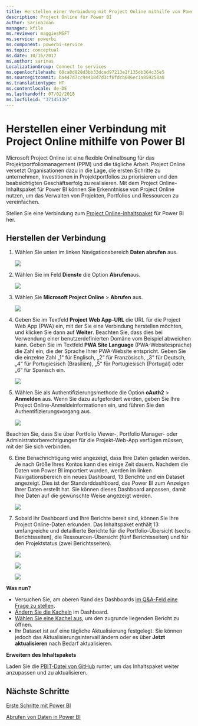 ```yaml
---
title: Herstellen einer Verbindung mit Project Online mithilfe von Power BI
description: Project Online für Power BI
author: SarinaJoan
manager: kfile
ms.reviewer: maggiesMSFT
ms.service: powerbi
ms.component: powerbi-service
ms.topic: conceptual
ms.date: 10/16/2017
ms.author: sarinas
LocalizationGroup: Connect to services
ms.openlocfilehash: 60ca8d828d3bb33dced97213e2f135db364c35e5
ms.sourcegitcommit: ba447d7cc94418d7d3cf6fdcb686ec1a859258a8
ms.translationtype: HT
ms.contentlocale: de-DE
ms.lasthandoff: 07/02/2018
ms.locfileid: "37145136"
---
```

# <a name="connect-to-project-online-with-power-bi"></a>Herstellen einer Verbindung mit Project Online mithilfe von Power BI
Microsoft Project Online ist eine flexible Onlinelösung für das Projektportfoliomanagement (PPM) und die tägliche Arbeit. Project Online versetzt Organisationen dazu in die Lage, die ersten Schritte zu unternehmen, Investitionen in Projektportfolios zu priorisieren und den beabsichtigten Geschäftserfolg zu realisieren. Mit dem Project Online-Inhaltspaket für Power BI können Sie Erkenntnisse von Project Online nutzen, um das Verwalten von Projekten, Portfolios und Ressourcen zu vereinfachen.

Stellen Sie eine Verbindung zum [Project Online-Inhaltspaket](https://app.powerbi.com/getdata/services/project-online) für Power BI her.

## <a name="how-to-connect"></a>Herstellen der Verbindung
1. Wählen Sie unten im linken Navigationsbereich **Daten abrufen** aus.
   
    ![](media/service-connect-to-project-online/getdata.png)
2. Wählen Sie im Feld **Dienste** die Option **Abrufen**aus.
   
   ![](media/service-connect-to-project-online/services.png)
3. Wählen Sie **Microsoft Project Online** \> **Abrufen** aus.
   
   ![](media/service-connect-to-project-online/mproject.png)
4. Geben Sie im Textfeld **Project Web App-URL** die URL für die Project Web App (PWA) ein, mit der Sie eine Verbindung herstellen möchten, und klicken Sie dann auf **Weiter**. Beachten Sie, dass dies bei Verwendung einer benutzerdefinierten Domäne vom Beispiel abweichen kann. Geben Sie im Textfeld **PWA Site Language** (PWA-Websitesprache) die Zahl ein, die der Sprache Ihrer PWA-Website entspricht. Geben Sie die einzelne Zahl „1“ für Englisch, „2“ für Französisch, „3“ für Deutsch, „4“ für Portugiesisch (Brasilien), „5“ für Portugiesisch (Portugal) oder „6“ für Spanisch ein. 
   
    ![](media/service-connect-to-project-online/params.png)
5. Wählen Sie als Authentifizierungsmethode die Option **oAuth2** \> **Anmelden** aus. Wenn Sie dazu aufgefordert werden, geben Sie Ihre Project Online-Anmeldeinformationen ein, und führen Sie den Authentifizierungsvorgang aus.
   
    ![](media/service-connect-to-project-online/creds.png)
    
Beachten Sie, dass Sie über Portfolio Viewer-, Portfolio Manager- oder Administratorberechtigungen für die Projekt-Web-App verfügen müssen, mit der Sie sich verbinden.

6. Eine Benachrichtigung wird angezeigt, dass Ihre Daten geladen werden. Je nach Größe Ihres Kontos kann dies einige Zeit dauern. Nachdem die Daten von Power BI importiert wurden, werden im linken Navigationsbereich ein neues Dashboard, 13 Berichte und ein Dataset angezeigt. Dies ist der Standarddashboard, das Power BI zum Anzeigen Ihrer Daten erstellt hat. Sie können dieses Dashboard anpassen, damit Ihre Daten auf die gewünschte Weise angezeigt werden.

   ![](media/service-connect-to-project-online/dashboard2.png)

7. Sobald Ihr Dashboard und Ihre Berichte bereit sind, können Sie Ihre Project Online-Daten erkunden. Das Inhaltspaket enthält 13 umfangreiche und detaillierte Berichte für die Portfolio-Übersicht (sechs Berichtsseiten), die Ressourcen-Übersicht (fünf Berichtsseiten) und für den Projektstatus (zwei Berichtsseiten). 

   ![](media/service-connect-to-project-online/report1.png)
   
   ![](media/service-connect-to-project-online/report3.png)
   
   ![](media/service-connect-to-project-online/report2.png)

**Was nun?**

* Versuchen Sie, am oberen Rand des Dashboards [im Q&A-Feld eine Frage zu stellen](power-bi-q-and-a.md).
* [Ändern Sie die Kacheln](service-dashboard-edit-tile.md) im Dashboard.
* [Wählen Sie eine Kachel aus](service-dashboard-tiles.md), um den zugrunde liegenden Bericht zu öffnen.
* Ihr Dataset ist auf eine tägliche Aktualisierung festgelegt. Sie können jedoch das Aktualisierungsintervall ändern oder es über **Jetzt aktualisieren** nach Bedarf aktualisieren.

**Erweitern des Inhaltspakets**

Laden Sie die [PBIT-Datei von GitHub](https://github.com/OfficeDev/Project-Power-BI-Content-Packs) runter, um das Inhaltspaket weiter anzupassen und zu aktualisieren.

## <a name="next-steps"></a>Nächste Schritte
[Erste Schritte mit Power BI](service-get-started.md)

[Abrufen von Daten in Power BI](service-get-data.md)

